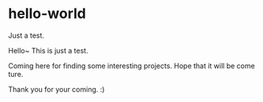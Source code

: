 # hello-world
Just a test.


Hello~ This is just a test.

Coming here for finding some interesting projects.
Hope that it will be come ture.

Thank you for your coming. :)
